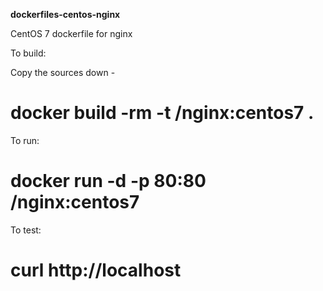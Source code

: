 <b> dockerfiles-centos-nginx </b>

CentOS 7 dockerfile for nginx

To build:

Copy the sources down -
# docker build -rm -t <username>/nginx:centos7 .

To run:
# docker run -d -p 80:80 <username>/nginx:centos7

To test:
# curl http://localhost
